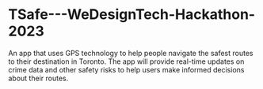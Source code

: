 # TSafe---WeDesignTech-Hackathon-2023
An app that uses GPS technology to help people navigate the safest routes to their destination in Toronto. The app will provide real-time updates on crime data and other safety risks to help users make informed decisions about their routes.
